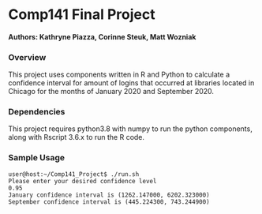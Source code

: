 # Comp141 Final Project

#### Authors: Kathryne Piazza, Corinne Steuk, Matt Wozniak

### Overview
This project uses components written in R and Python to calculate a confidence interval for amount of logins that occurred at libraries located in Chicago for the months of January 2020 and September 2020.

### Dependencies
This project requires python3.8 with numpy to run the python components, along with Rscript 3.6.x to run the R code.

### Sample Usage

```
user@host:~/Comp141_Project$ ./run.sh 
Please enter your desired confidence level
0.95
January confidence interval is (1262.147000, 6202.323000)
September confidence interval is (445.224300, 743.244900)
```
